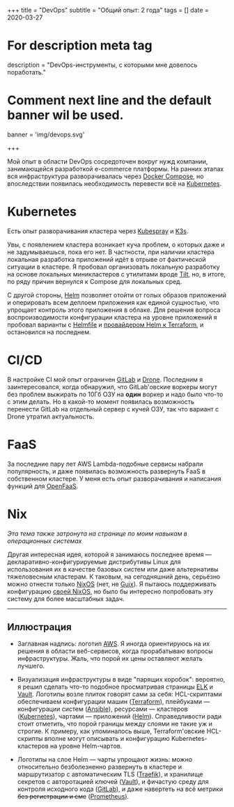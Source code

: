 +++
title = "DevOps"
subtitle = "Общий опыт: 2 года"
tags = []
date = 2020-03-27

# For description meta tag
description = "DevOps-инструменты, с которыми мне довелось поработать."

# Comment next line and the default banner wil be used.
banner = 'img/devops.svg'

+++

Мой опыт в области DevOps сосредоточен вокруг нужд компании, занимающейся разработкой e-commerce платформы. На ранних этапах вся инфраструктура разворачивалась через [Docker Compose](https://docs.docker.com/compose/), но впоследствии появилась необходимость перевести всё на [Kubernetes](https://kubernetes.io/).

# Kubernetes

Есть опыт разворачивания кластера через [Kubespray](https://kubespray.io/) и [K3s](https://k3s.io/).

Увы, с появлением кластера возникает куча проблем, о которых даже и не задумываешься, пока его нет. В частности, при наличии кластера локальная разработка приложений идёт в отрыве от фактической ситуации в кластере. Я пробовал организовать локальную разработку на основе локальных миникластеров с утилитами вроде [Tilt](https://tilt.dev/), но, в итоге, по ряду причин вернулся к Compose для локальных сред.

С другой стороны, [Helm](https://helm.sh/) позволяет отойти от голых образов приложений и оперировать всем деплоем приложения как единой сущностью, что упрощает контроль этого приложения в облаке. Для решения вопроса воспроизводимости конфигурации кластера на уровне приложений я пробовал варианты с [Helmfile](https://github.com/roboll/helmfile) и [провайдером Helm к Terraform](https://registry.terraform.io/providers/hashicorp/helm/latest/docs), и остановился на последнем.

# CI/CD

В настройке CI мой опыт ограничен [GitLab](https://docs.gitlab.com/ee/ci/) и [Drone](https://www.drone.io/). Последним я заинтересовался, когда обнаружил, что GitLab'овские воркеры могут без проблем выжирать по 10Гб ОЗУ на **один** воркер и надо было что-то с этим делать. Но в какой-то момент появилась возможность перенести GitLab на отдельный сервер с кучей ОЗУ, так что вариант с Drone утратил актуальность.

# FaaS

За последние пару лет AWS Lambda-подобные сервисы набрали популярность, и даже появилась возможность развернуть FaaS в собственном кластере. У меня есть опыт разворачивания и написания функций для [OpenFaaS](https://www.openfaas.com/).

# Nix

*Эта тема также затронута на странице по моим навыкам в операционных системах*

Другая интересная идея, которой я занимаюсь последнее время — декларативно-конфигурируемые дистрибутивы Linux для использования их в качестве базовых систем или даже альтернативы тяжеловесным кластерам. К таковым, на сегодняшний день, серьёзно можно отнести только [NixOS](https://nixos.org/) (нет, не [Guix](https://guix.gnu.org/)). Я пытаюсь поддерживать конфигурацию [своей NixOS](https://git.sr.ht/~alekfed/nix-config/tree), но было бы интересно попробовать эту систему для более масштабных задач.

___
## Иллюстрация

- Заглавная надпись: логотип [AWS](https://aws.amazon.com/). Я иногда ориентируюсь на их решения в области веб-сервисов, когда прорабатываю вопросы инфраструктуры. Жаль, что порой их цены оставляют желать лучшего.

- Визуализация инфраструктуры в виде "парящих коробок": вероятно, я решил сделать что-то подобное просматривая страницы [ELK](https://www.elastic.co/what-is/elk-stack) и [Vault](https://www.hashicorp.com/products/vault). Логотипы возле плиток говорят сами за себя: HCL-скриптами обеспечиваем конфигурации машин ([Terraform](https://www.terraform.io/)), плейбуками — конфигурации систем ([Ansible](https://www.ansible.com/)), ресурсами — кластеров ([Kubernetes](https://kubernetes.io/)), чартами — приложений ([Helm](https://helm.sh/)). Справедливости ради стоит отметить, что порой границы между слоями не такие уж и строгие. К примеру, как упоминалось выше, Terraform'овские HCL-скрипты вполне могут описывать и конфигурацию Kubernetes-кластеров на уровне Helm-чартов.

- Логотипы на слое Helm — чарты упрощают жизнь: можно относительно безболезненно развернуть в кластере и маршрутизатор с автоматическим TLS ([Traefik](https://traefik.io/traefik/)), и хранилище секретов с авторотацией ключей ([Vault](https://www.hashicorp.com/products/vault)), и фичастую среду для контроля исходного кода ([GitLab](https://gitlab.com/)), и даже навертеть на всё метрики ~~без регистрации и смс~~ ([Prometheus](https://prometheus.io/)).
